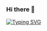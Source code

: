 ### Hi there 👋

[![Typing SVG](https://readme-typing-svg.herokuapp.com?font=Montserrat-Bold&duration=58000&pause=1000&width=435&lines=App+Developer+%7C+Learner+%7C+Mentor)](https://git.io/typing-svg)

<!--
**khsuzan/khsuzan** is a ✨ _special_ ✨ repository because its `README.md` (this file) appears on your GitHub profile.

Here are some ideas to get you started:

- 🔭 I’m currently working on ...
- 🌱 I’m currently learning ...
- 👯 I’m looking to collaborate on ...
- 🤔 I’m looking for help with ...
- 💬 Ask me about ...
- 📫 How to reach me: ...
- 😄 Pronouns: ...
- ⚡ Fun fact: ...
-->

